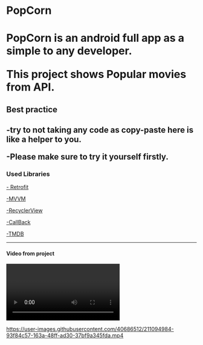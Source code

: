 <html>
  <head>       
   <h1> PopCorn <h1/>
     <p>  PopCorn  is an android full app as a simple to any developer.</p>
      <p> This project shows Popular movies from API.</p> 
     <h2>Best practice<h2/>
       <p> -try to not taking any code as copy-paste here is like a helper to you.</p> 
       <p> -Please make sure to try it yourself firstly.</p>
         <h3> Used Libraries</h3>
       <p>
         <a href="https://square.github.io/retrofit/"> - Retrofit</a></p>
       <p><a href= "https://developer.android.com/topic/architecture?gclsrc=ds">-MVVM</a></p>
      <p><a href="https://developer.android.com/jetpack/androidx/releases/recyclerview">-RecyclerView</a></p>
        <p><a href="https://futurestud.io/tutorials/java-basics-for-retrofit-callbacks">-CallBack</a></p>
        <p><a href="https://www.themoviedb.org/">-TMDB</a></p>
       <hr>
       <h4> Video from project </h4>
       <video> </video>

  https://user-images.githubusercontent.com/40686512/211094984-93f84c57-163a-48ff-ad30-37bf9a345fda.mp4
<head/>
  <html/>

